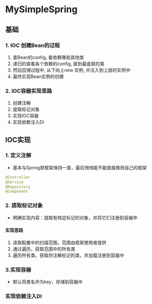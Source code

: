 # MySimpleSpring

## 基础
### 1. IOC 创建Bean的过程
1. 查Bean的config, 看依赖哪些其他类
2. 递归的查看各个依赖的config, 直到最底层的类
3. 然后回溯过程中, 从下向上new 实例, 并注入到上层的实例中
4. 最终实现Bean实例的创建

### 2. IOC容器实现思路
1. 创建注解
2. 提取标记对象
3. 实现IOC容器
4. 实现依赖注入DI

## IOC实现
### 1. 定义注解
- 基本与Spring原框架保持一直，最后悄悄能不能直接换用自己的框架
```java
@Controller
@Service
@Repository
@Component
```

### 2. 提取标记对象
- 明确实现内容：提取有特定标记的对象，并将它们注册到容器中
#### 实现思路
1. 读取配置中的扫描范围，范围由框架使用者提供
1. 通过遍历，获取范围中的所有类
1. 遍历所有类，获取将注解标记的类，并加载注册到容器中




### 3.实现容器
- 默认将类名作为key，存储到容器中

### 实现依赖注入DI